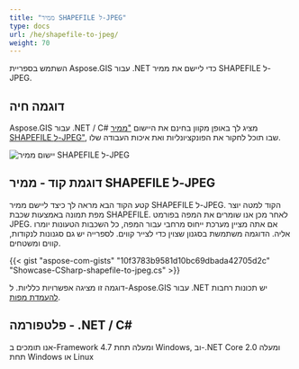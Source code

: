 ```yaml
---
title: "ממיר SHAPEFILE ל-JPEG"
type: docs
url: /he/shapefile-to-jpeg/
weight: 70
---
```


השתמש בספריית Aspose.GIS עבור .NET כדי ליישם את ממיר SHAPEFILE ל-JPEG.

## **דוגמה חיה**

Aspose.GIS עבור .NET / C# מציג לך באופן מקוון בחינם את היישום ["ממיר SHAPEFILE ל-JPEG"](https://products.aspose.app/gis/viewer/shapefile-to-jpeg), שבו תוכל לחקור את הפונקציונליות ואת איכות העבודה שלו.

![יישום ממיר SHAPEFILE ל-JPEG](viewer.png)

## **דוגמת קוד - ממיר SHAPEFILE ל-JPEG**

קטע הקוד הבא מראה לך כיצד ליישם ממיר SHAPEFILE ל-JPEG. הקוד למטה יוצר מפת תמונה באמצעות שכבת SHAPEFILE. לאחר מכן אנו שומרים את המפה בפורמט JPEG. אם אתה מציין מערכת ייחוס מרחבי עבור המפה, כל השכבות הטעונות יומרו אליה.
הדוגמה משתמשת בסגנון שצוין כדי לצייר קווים. לספרייה יש גם סגנונות לנקודות, קווים ומשטחים.

{{< gist "aspose-com-gists" "10f3783b9581d10bc69dbada42705d2c" "Showcase-CSharp-shapefile-to-jpeg.cs" >}}

דוגמה זו מציגה אפשרויות כלליות. ל-Aspose.GIS עבור .NET יש תכונות רחבות [להעמדת מפות](https://docs.aspose.com/gis/net/map-rendering/).

## **פלטפורמה - ‎.NET / C#‎**

אנו תומכים ב-Framework 4.7 ומעלה תחת Windows, וב-.NET Core 2.0 ומעלה תחת Windows או Linux
